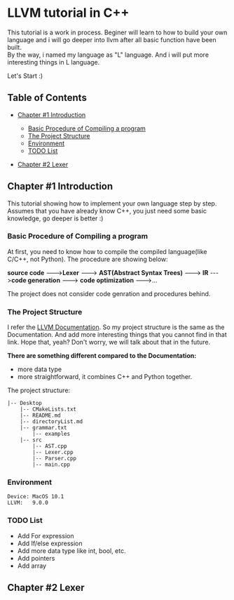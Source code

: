 # LLVM tutorial in C++ 

This tutorial is a work in process. Beginer will learn to how to build your own
language and i will go deeper into llvm after all basic function have been built.    
By the way, i named my language as "L" language. 
And i will put more interesting things in L language. 

Let's Start :)

## Table of Contents

*	[Chapter #1 Introduction](#chapter-1-introduction)  
	* [Basic Procedure of Compiling a program](#Basic-Procedure-of-Compiling-a-program)  
	* [The Project Structure](#the-project-structure)   
	* [Environment](#Environment)   
	* [TODO List](#TODO-List)   

*	[Chapter #2 Lexer](#chapter-2-Lexer) 


## Chapter #1 Introduction

This tutorial showing how to implement your own language step by step. Assumes that you have already know C++, you just need some basic knowledge, go deeper is better :) 


### Basic Procedure of Compiling a program
At first, you need to know how to compile the compiled language(like C/C++, not Python). 
The procedure are showing below:


**source code** --->**Lexer** ---> **AST(Abstract Syntax Trees)** ---> **IR** --->**code generation** ---> **code optimization** --->...

The project does not consider code genration and procedures behind.

### The Project Structure
I refer the [LLVM Documentation](http://llvm.org/docs/tutorial/MyFirstLanguageFrontend/index.html). So my project structure is the same as the Documentation. And add more interesting things that you cannot find in that link. Hope that, yeah? Don't worry, we will talk about that in the future.

**There are something different compared to the Documentation:**

* more data type
* more straightforward, it combines C++ and Python together. 

The project structure:

```
|-- Desktop
    |-- CMakeLists.txt
    |-- README.md
    |-- directoryList.md
    |-- grammar.txt
        |-- examples
    |-- src
        |-- AST.cpp
        |-- Lexer.cpp
        |-- Parser.cpp
        |-- main.cpp
```

### Environment
```
Device: MacOS 10.1	
LLVM:	9.0.0
```

### TODO List

* Add For expression
* Add If/else expression
* Add more data type like int, bool, etc.
* Add pointers
* Add array 


## Chapter #2 Lexer